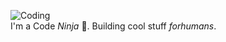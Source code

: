 ![Coding](https://user-images.githubusercontent.com/34418187/202911326-559ae103-550c-40dc-a404-4c7ca2eeb777.gif)  
I'm a Code *Ninja* 🥷. Building cool stuff *for* ​*humans*​.
